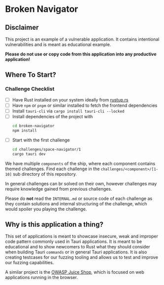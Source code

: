# Broken Navigator

## Disclaimer

This project is an example of a vulnerable application. It contains intentional
vulnerabilities and is meant as educational example.

**Please do not use or copy code from this application into any productive application!**

## Where To Start?

 ### Challenge Checklist

- [ ] Have Rust installed on your system ideally from [rustup.rs](https://rustup.rs)
- [ ] Have `npm` or `pnpm` or similar installed to fetch the frontend dependencies
- [ ] Install `tauri-cli` via `cargo install tauri-cli --locked`
- [ ] Install dependencies of the project with 
    ```sh
    cd broken-navigator
    npm install
    ```
- [ ] Start with the first challenge 
    ```sh
    cd challenges/space-navigator/1
    cargo tauri dev
    ```

We have multiple `components` of the ship, where each component contains themed challenges.
Find each challenge in the `challenges/<component>/[1-10]` sub directory of this repository.

In general challenges can br solved on their own, however challenges may require knowledge gained from previous challenges.


Please do **not** read the `INTERNAL.md` or source code of each challenge as they contain
solutions and internal structuring of the challenge, which would spoiler you playing the challenge.


## Why is this application a thing?

This set of applications is meant to showcase insecure, weak and improper code pattern commonly used in Tauri applications.
It is meant to be educational and to show newcomers to Rust what they should consider when building
Tauri `commands` or in general Tauri applications. It is also creating testcases for our fuzzing tooling and allows us to
test and improve our fuzzing capabilities.

A similar project is the [OWASP Juice Shop](https://owasp.org/www-project-juice-shop/), which is focused on web applications running
in the browser.
